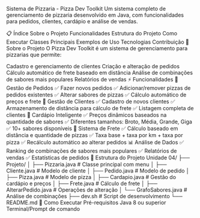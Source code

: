 Sistema de Pizzaria - Pizza Dev Toolkit
Um sistema completo de gerenciamento de pizzaria desenvolvido em Java, com funcionalidades para pedidos, clientes, cardápio e análise de vendas.

📋 Índice
Sobre o Projeto
Funcionalidades
Estrutura do Projeto
Como Executar
Classes Principais
Exemplos de Uso
Tecnologias
Contribuição
🎯 Sobre o Projeto
O Pizza Dev Toolkit é um sistema de gerenciamento para pizzarias que permite:

Cadastro e gerenciamento de clientes
Criação e alteração de pedidos
Cálculo automático de frete baseado em distância
Análise de combinações de sabores mais populares
Relatórios de vendas
⚡ Funcionalidades
🛒 Gestão de Pedidos
✅ Fazer novos pedidos
✅ Adicionar/remover pizzas de pedidos existentes
✅ Alterar sabores de pizzas
✅ Cálculo automático de preços e frete
👥 Gestão de Clientes
✅ Cadastro de novos clientes
✅ Armazenamento de distância para cálculo de frete
✅ Listagem completa de clientes
🍕 Cardápio Inteligente
✅ Preços dinâmicos baseados na quantidade de sabores
✅ Diferentes tamanhos: Broto, Média, Grande, Giga
✅ 10+ sabores disponíveis
🚚 Sistema de Frete
✅ Cálculo baseado em distância e quantidade de pizzas
✅ Taxa base + taxa por km + taxa por pizza
✅ Recálculo automático ao alterar pedidos
📊 Análise de Dados
✅ Ranking de combinações de sabores mais populares
✅ Relatórios de vendas
✅ Estatísticas de pedidos
📁 Estrutura do Projeto
Unidade 04/
├── Projeto/
│   ├── Pizzaria.java          # Classe principal com menu
│   ├── Cliente.java           # Modelo de cliente
│   ├── Pedido.java           # Modelo de pedido
│   ├── Pizza.java            # Modelo de pizza
│   ├── Cardapio.java         # Gestão do cardápio e preços
│   ├── Frete.java            # Cálculo de frete
│   ├── AlterarPedido.java    # Operações de alteração
│   └── GrafoSabores.java     # Análise de combinações
├── dev.sh                    # Script de desenvolvimento
└── README.md
🚀 Como Executar
Pré-requisitos
Java 8 ou superior
Terminal/Prompt de comando
